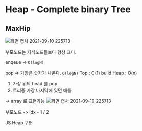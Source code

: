 # Heap - Complete binary Tree

## MaxHip

![화면 캡처 2021-09-10 225713](https://user-images.githubusercontent.com/68339352/132864904-8fdbd1f6-abf6-4a07-846b-2c091e077c87.png)


부모노드는 자식노드들보다 항상 크다. 


enqeue => `O(logN)`


pop => 가장큰 숫자가 나온다. `O(logN)`
Top : O(1)
build Heap : O(n)

1. 가장 위의 head 를 pop
2. 트리중 가장 마지막에 있던 애를 


-> array 로 표현가능
![화면 캡처 2021-09-10 225713](https://user-images.githubusercontent.com/68339352/132865876-a49e4ca1-bf3b-41a8-baaf-0f1bc0e927b3.png)

부모노드 ->  idx - 1 / 2 


JS Heap 구현 
